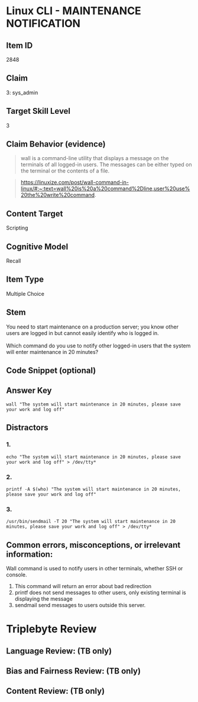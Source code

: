# Linux CLI - MAINTENANCE NOTIFICATION

## Item ID
2848

## Claim
3: sys_admin

## Target Skill Level
3

## Claim Behavior (evidence)
>wall is a command-line utility that displays a message on the terminals of all logged-in users. The messages can be either typed on the terminal or the contents of a file.

>https://linuxize.com/post/wall-command-in-linux/#:~:text=wall%20is%20a%20command%2Dline,user%20use%20the%20write%20command.

## Content Target
Scripting

## Cognitive Model
Recall

## Item Type
Multiple Choice

## Stem
You need to start maintenance on a production server; you know other users are logged in but cannot easily identify who is logged in.
<br><br>
Which command do you use to notify other logged-in users that the system will enter maintenance in 20 minutes?

## Code Snippet (optional)

## Answer Key
`wall "The system will start maintenance in 20 minutes, please save your work and log off"`

## Distractors
### 1.
`echo "The system will start maintenance in 20 minutes, please save your work and log off" > /dev/tty*`

### 2.
`printf -A $(who) "The system will start maintenance in 20 minutes, please save your work and log off"`

### 3.
`/usr/bin/sendmail -T 20 "The system will start maintenance in 20 minutes, please save your work and log off" > /dev/tty*`

## Common errors, misconceptions, or irrelevant information:

Wall command is used to notify users in other terminals, whether SSH or console.
1. This command will return an error about bad redirection
2. printf does not send messages to other users, only existing terminal is displaying the message
3. sendmail send messages to users outside this server.

# Triplebyte Review

## Language Review: (TB only)

## Bias and Fairness Review: (TB only)

## Content Review: (TB only)
